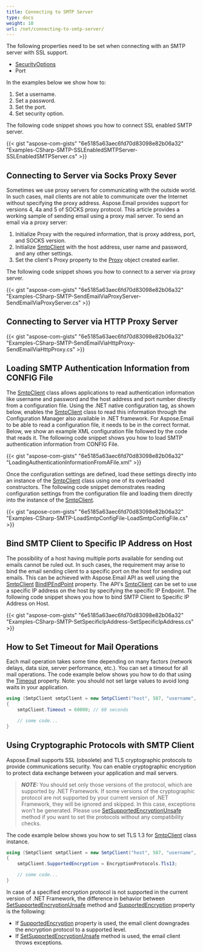 ```yaml
---
title: Connecting to SMTP Server
type: docs
weight: 10
url: /net/connecting-to-smtp-server/
---
```



The following properties need to be set when connecting with an SMTP server with SSL support.

- [SecurityOptions](https://reference.aspose.com/email/net/aspose.email.clients/securityoptions)
- Port

In the examples below we show how to:

1. Set a username.
1. Set a password.
1. Set the port.
1. Set security option.

The following code snippet shows you how to connect SSL enabled SMTP server.



{{< gist "aspose-com-gists" "6e5185a63aec6fd70d83098e82b06a32" "Examples-CSharp-SMTP-SSLEnabledSMTPServer-SSLEnabledSMTPServer.cs" >}}
## **Connecting to Server via Socks Proxy Sever**
Sometimes we use proxy servers for communicating with the outside world. In such cases, mail clients are not able to communicate over the Internet without specifying the proxy address. Aspose.Email provides support for versions 4, 4a and 5 of SOCKS proxy protocol. This article provides a working sample of sending email using a proxy mail server. To send an email via a proxy server:

1. Initialize Proxy with the required information, that is proxy address, port, and SOCKS version.
1. Initialize [SmtpClient](https://reference.aspose.com/email/net/aspose.email.clients.smtp/smtpclient) with the host address, user name and password, and any other settings.
1. Set the client's Proxy property to the [Proxy](https://reference.aspose.com/email/net/aspose.email.clients/proxy) object created earlier.

The following code snippet shows you how to connect to a server via proxy server.



{{< gist "aspose-com-gists" "6e5185a63aec6fd70d83098e82b06a32" "Examples-CSharp-SMTP-SendEmailViaProxyServer-SendEmailViaProxyServer.cs" >}}
## **Connecting to Server via HTTP Proxy Server**
{{< gist "aspose-com-gists" "6e5185a63aec6fd70d83098e82b06a32" "Examples-CSharp-SMTP-SendEmailViaHttpProxy-SendEmailViaHttpProxy.cs" >}}
## **Loading SMTP Authentication Information from CONFIG File**
The [SmtpClient](https://reference.aspose.com/email/net/aspose.email.clients.smtp/smtpclient)[](https://reference.aspose.com/error/404?path=email/net/aspose.email.mail/smtpclient) class allows applications to read authentication information like username and password and the host address and port number directly from a configuration file. Using the .NET native configuration tag, as shown below, enables the [SmtpClient](https://reference.aspose.com/email/net/aspose.email.clients.smtp/smtpclient) class to read this information through the Configuration Manager also available in .NET framework. For Aspose.Email to be able to read a configuration file, it needs to be in the correct format. Below, we show an example XML configuration file followed by the code that reads it. The following code snippet shows you how to load SMTP authentication information from CONFIG File.



{{< gist "aspose-com-gists" "6e5185a63aec6fd70d83098e82b06a32" "LoadingAuthenticationInformationFromAFile.xml" >}}



Once the configuration settings are defined, load these settings directly into an instance of the [SmtpClient](https://reference.aspose.com/email/net/aspose.email.clients.smtp/smtpclient) class using one of its overloaded constructors. The following code snippet demonstrates reading configuration settings from the configuration file and loading them directly into the instance of the [SmtpClient](https://reference.aspose.com/email/net/aspose.email.clients.smtp/smtpclient).



{{< gist "aspose-com-gists" "6e5185a63aec6fd70d83098e82b06a32" "Examples-CSharp-SMTP-LoadSmtpConfigFile-LoadSmtpConfigFile.cs" >}}
## **Bind SMTP Client to Specific IP Address on Host**
The possibility of a host having multiple ports available for sending out emails cannot be ruled out. In such cases, the requirement may arise to bind the email sending client to a specific port on the host for sending out emails. This can be achieved with Aspose.Email API as well using the [SmtpClient](https://reference.aspose.com/email/net/aspose.email.clients.smtp/smtpclient) [BindIPEndPoint](https://reference.aspose.com/email/net/aspose.email.clients/emailclient/events/bindipendpoint) property. The API's [SmtpClient](https://reference.aspose.com/email/net/aspose.email.clients.smtp/smtpclient) can be set to use a specific IP address on the host by specifying the specific IP Endpoint. The following code snippet shows you how to bind SMTP Client to Specific IP Address on Host.



{{< gist "aspose-com-gists" "6e5185a63aec6fd70d83098e82b06a32" "Examples-CSharp-SMTP-SetSpecificIpAddress-SetSpecificIpAddress.cs" >}}

## **How to Set Timeout for Mail Operations**
Each mail operation takes some time depending on many factors (network delays, data size, server performance, etc.). You can set a timeout for all mail operations. The code example below shows you how to do that using the [Timeout](https://reference.aspose.com/email/net/aspose.email.clients/emailclient/properties/timeout) property. Note: you should not set large values to avoid long waits in your application.

```csharp
using (SmtpClient smtpClient = new SmtpClient("host", 587, "username", "password", SecurityOptions.SSLExplicit))
{
    smtpClient.Timeout = 60000; // 60 seconds

    // some code...
}
```

## **Using Cryptographic Protocols with SMTP Client**
Aspose.Email supports SSL (obsolete) and TLS cryptographic protocols to provide communications security. You can enable cryptographic encryption to protect data exchange between your application and mail servers.

> **_NOTE:_**  You should set only those versions of the protocol, which are supported by .NET Framework. If some versions of the cryptographic protocol are not supported by your current version of .NET Framework, they will be ignored and skipped. In this case, exceptions won't be generated. Please use [SetSupportedEncryptionUnsafe](https://reference.aspose.com/email/net/aspose.email.clients/emailclient/methods/setsupportedencryptionunsafe) method if you want to set the protocols without any compatibility checks.

The code example below shows you how to set TLS 1.3 for [SmtpClient](https://reference.aspose.com/email/net/aspose.email.clients.smtp/smtpclient) class instance.

```csharp
using (SmtpClient smtpClient = new SmtpClient("host", 587, "username", "password", SecurityOptions.SSLExplicit))
{
    smtpClient.SupportedEncryption = EncryptionProtocols.Tls13;

    // some code...
}
```

In case of a specified encryption protocol is not supported in the current version of .NET Framework, the difference in behavior between [SetSupportedEncryptionUnsafe](https://reference.aspose.com/email/net/aspose.email.clients/emailclient/methods/setsupportedencryptionunsafe) method and [SupportedEncryption](https://reference.aspose.com/email/net/aspose.email.clients/emailclient/properties/supportedencryption) property is the following:
- If [SupportedEncryption](https://reference.aspose.com/email/net/aspose.email.clients/emailclient/properties/supportedencryption) property is used, the email client downgrades the encryption protocol to a supported level.
- If [SetSupportedEncryptionUnsafe](https://reference.aspose.com/email/net/aspose.email.clients/emailclient/methods/setsupportedencryptionunsafe) method is used, the email client throws exceptions.
